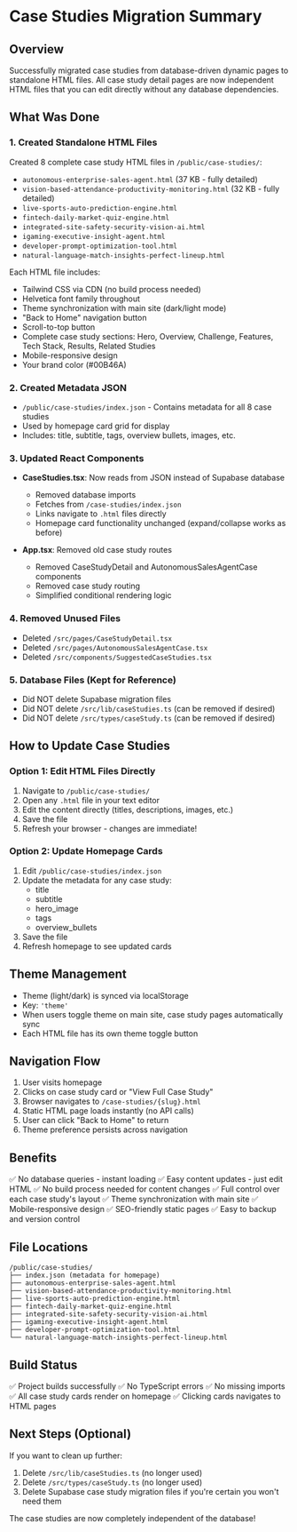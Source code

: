 # Case Studies Migration Summary

## Overview
Successfully migrated case studies from database-driven dynamic pages to standalone HTML files. All case study detail pages are now independent HTML files that you can edit directly without any database dependencies.

## What Was Done

### 1. Created Standalone HTML Files
Created 8 complete case study HTML files in `/public/case-studies/`:
- `autonomous-enterprise-sales-agent.html` (37 KB - fully detailed)
- `vision-based-attendance-productivity-monitoring.html` (32 KB - fully detailed)
- `live-sports-auto-prediction-engine.html`
- `fintech-daily-market-quiz-engine.html`
- `integrated-site-safety-security-vision-ai.html`
- `igaming-executive-insight-agent.html`
- `developer-prompt-optimization-tool.html`
- `natural-language-match-insights-perfect-lineup.html`

Each HTML file includes:
- Tailwind CSS via CDN (no build process needed)
- Helvetica font family throughout
- Theme synchronization with main site (dark/light mode)
- "Back to Home" navigation button
- Scroll-to-top button
- Complete case study sections: Hero, Overview, Challenge, Features, Tech Stack, Results, Related Studies
- Mobile-responsive design
- Your brand color (#00B46A)

### 2. Created Metadata JSON
- `/public/case-studies/index.json` - Contains metadata for all 8 case studies
- Used by homepage card grid for display
- Includes: title, subtitle, tags, overview bullets, images, etc.

### 3. Updated React Components
- **CaseStudies.tsx**: Now reads from JSON instead of Supabase database
  - Removed database imports
  - Fetches from `/case-studies/index.json`
  - Links navigate to `.html` files directly
  - Homepage card functionality unchanged (expand/collapse works as before)

- **App.tsx**: Removed old case study routes
  - Removed CaseStudyDetail and AutonomousSalesAgentCase components
  - Removed case study routing
  - Simplified conditional rendering logic

### 4. Removed Unused Files
- Deleted `/src/pages/CaseStudyDetail.tsx` 
- Deleted `/src/pages/AutonomousSalesAgentCase.tsx`
- Deleted `/src/components/SuggestedCaseStudies.tsx`

### 5. Database Files (Kept for Reference)
- Did NOT delete Supabase migration files
- Did NOT delete `/src/lib/caseStudies.ts` (can be removed if desired)
- Did NOT delete `/src/types/caseStudy.ts` (can be removed if desired)

## How to Update Case Studies

### Option 1: Edit HTML Files Directly
1. Navigate to `/public/case-studies/`
2. Open any `.html` file in your text editor
3. Edit the content directly (titles, descriptions, images, etc.)
4. Save the file
5. Refresh your browser - changes are immediate!

### Option 2: Update Homepage Cards
1. Edit `/public/case-studies/index.json`
2. Update the metadata for any case study:
   - title
   - subtitle
   - hero_image
   - tags
   - overview_bullets
3. Save the file
4. Refresh homepage to see updated cards

## Theme Management
- Theme (light/dark) is synced via localStorage
- Key: `'theme'`
- When users toggle theme on main site, case study pages automatically sync
- Each HTML file has its own theme toggle button

## Navigation Flow
1. User visits homepage
2. Clicks on case study card or "View Full Case Study"
3. Browser navigates to `/case-studies/{slug}.html`
4. Static HTML page loads instantly (no API calls)
5. User can click "Back to Home" to return
6. Theme preference persists across navigation

## Benefits
✅ No database queries - instant loading
✅ Easy content updates - just edit HTML
✅ No build process needed for content changes
✅ Full control over each case study's layout
✅ Theme synchronization with main site
✅ Mobile-responsive design
✅ SEO-friendly static pages
✅ Easy to backup and version control

## File Locations
```
/public/case-studies/
├── index.json (metadata for homepage)
├── autonomous-enterprise-sales-agent.html
├── vision-based-attendance-productivity-monitoring.html
├── live-sports-auto-prediction-engine.html
├── fintech-daily-market-quiz-engine.html
├── integrated-site-safety-security-vision-ai.html
├── igaming-executive-insight-agent.html
├── developer-prompt-optimization-tool.html
└── natural-language-match-insights-perfect-lineup.html
```

## Build Status
✅ Project builds successfully
✅ No TypeScript errors
✅ No missing imports
✅ All case study cards render on homepage
✅ Clicking cards navigates to HTML pages

## Next Steps (Optional)
If you want to clean up further:
1. Delete `/src/lib/caseStudies.ts` (no longer used)
2. Delete `/src/types/caseStudy.ts` (no longer used)
3. Delete Supabase case study migration files if you're certain you won't need them

The case studies are now completely independent of the database!
